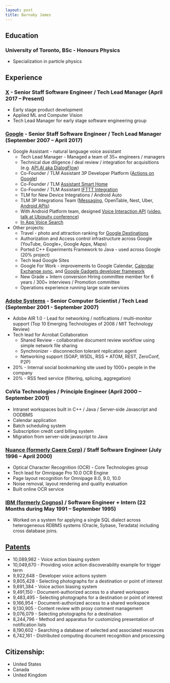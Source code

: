 ```yaml
---
layout: post
title: Barnaby James
---
```


## Education

### University of Toronto, BSc - Honours Physics
* Specialization in particle physics

## Experience

### [X](https://x.company/) - Senior Staff Software Engineer / Tech Lead Manager (April 2017 – Present)
* Early stage product development
* Applied ML and Computer Vision
* Tech Lead Manager for early stage software engineering group

### [Google](https://www.google.com) - Senior Staff Software Engineer / Tech Lead Manager (September 2007 – April 2017)

* Google Assistant - natural language voice assistant
    * Tech Lead Manager - Managed a team of 35+ engineers / managers
    * Technical due diligence / deal review / integration for acquisitions (e.g. [API.AI aka DialogFlow](https://dialogflow.com/))
    * Co-Founder / TLM Assistant 3P Developer Platform ([Actions on Google](https://developers.google.com/actions/))
    * Co-Founder / TLM [Assistant Smart Home](https://madeby.google.com/home/features/#?filters=entertainment,answers,manage,plan,fun,home&feature=control-your-home9) 
    * Co-Founder / TLM Assistant [IFTTT Integration](https://ifttt.com/google_assistant)
    * TLM for New Device Integrations / Android Auto
    * TLM 3P Integrations Team ([Messaging](https://www.engadget.com/2015/07/28/android-voice-commands-for-messaging-apps/), OpenTable, Nest, Uber, [Android APIs](https://developers.google.com/voice-actions/system/))
    * With Android Platform team, designed [Voice Interaction API](https://developers.google.com/voice-actions/interaction/) ([video](https://www.youtube.com/watch?v=OW1A4XFRuyc), [talk at Ubiquity conference](https://www.youtube.com/watch?v=mgudsc-Z468))
    * [In App Voice Search](http://android-developers.blogspot.com/2014/10/the-fastest-route-between-voice-search.html)
* Other projects:
    * Travel - photo and attraction ranking for [Google Destinations](https://www.google.com/destination/compare?q=usa+destinations&espv=2&biw=1436&bih=803&site=search&output=search&dest_mid=/m/09c7w0&sa=X&ved=0ahUKEwj8oeah59HPAhUW12MKHXXeB7YQ6tEBCCsoBTAA)
    * Authorization and Access control infrastructure across Google (YouTube, Google+, Google Apps, Maps)
    * Ported C++ Experiments Framework to Java - used across Google (20% project)
    * Tech lead Google Sites
    * Google For Work - improvements to Google Calendar, [Calendar Exchange sync](https://github.com/googlearchive/calendar-connectors), and [Google Gadgets developer framework](https://cloud.googleblog.com/2009/03/go-go-gadgetsin-google-sites.html)
    * New Grade + Intern conversion Hiring committee member for 6 years / 300+ interviews / Promotion committee
    * Operations experience running large scale services 

### [Adobe Systems](http://www.adobe.com) - Senior Computer Scientist / Tech Lead (September 2001 - September 2007)

* Adobe AIR 1.0 - Lead for networking / notifications / multi-monitor support (Top 10 Emerging Technologies of 2008 / MIT Technology Review)
* Tech lead for Acrobat Collaboration
  * Shared Review - collaborative document review workflow using simple network file sharing
  * Synchronizer - disconnection tolerant replication agent
  * Networking support (SOAP, WSDL, RSS + ATOM, REST, ZeroConf, P2P)
* 20% - Internal social bookmarking site used by 1000+ people in the company
* 20% - RSS feed service (filtering, splicing, aggregation)

### CoVia Technologies / Principle Engineer (April 2000 – September 2001)

* Intranet workspaces built in C++ / Java / Server-side Javascript and OODBMS
* Calendar application
* Batch scheduling system
* Subscription credit card billing system
* Migration from server-side javascript to Java

### [Nuance (formerly Caere Corp)](https://www.nuance.com/print-capture-and-pdf-solutions/optical-character-recognition/omnipage.html) / Staff Software Engineer (July 1996 – April 2000)

* Optical Character Recognition (OCR) - Core Technologies group
* Tech lead for Omnipage Pro 10.0 OCR Engine
* Page layout recognition for Omnipage 8.0, 9.0, 10.0
* Noise removal, layout rendering and quality evaluation
* Built online OCR service

### [IBM (formerly Cognos)](https://www.ibm.com/products/cognos-analytics) / Software Engineer + Intern (22 Months during May 1991 – September 1995)

* Worked on a system for applying a single SQL dialect across heterogeneous RDBMS systems (Oracle, Sybase, Teradata) including cross database joins.

## [Patents](http://patft.uspto.gov/netacgi/nph-Parser?Sect1=PTO2&Sect2=HITOFF&p=1&u=%2Fnetahtml%2FPTO%2Fsearch-bool.html&r=0&f=S&l=50&TERM1=james-barnaby&FIELD1=INNM&co1=OR&TERM2=james-barnaby-john&FIELD2=INNM&d=PTXT)

* 10,089,982 - Voice action biasing system
* 10,049,670 - Providing voice action discoverability example for trigger term
* 9,922,648	- Developer voice actions system
* 9,805,428	- Selecting photographs for a destination or point of interest
* 9,691,384	- Voice action biasing system
* 9,491,150	- Document-authorized access to a shared workspace
* 9,483,495	- Selecting photographs for a destination or point of interest
* 9,166,954	- Document-authorized access to a shared workspace
* 9,130,905	- Content review with proxy comment management
* 9,076,079	- Selecting photographs for a destination
* 8,244,796	- Method and apparatus for customizing presentation of notification lists
* 8,190,602	- Searching a database of selected and associated resources
* 6,742,161	- Distributed computing document recognition and processing

## Citizenship:
* United States
* Canada
* United Kingdom
